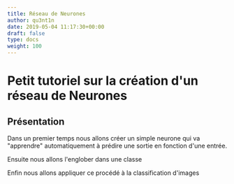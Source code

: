 ```yaml
---
title: Réseau de Neurones
author: qu3nt1n
date: 2019-05-04 11:17:30+00:00
draft: false
type: docs
weight: 100
---
```


# Petit tutoriel sur la création d'un réseau de Neurones

## Présentation

Dans un premier temps nous allons créer un simple neurone qui va "apprendre"
automatiquement à prédire une sortie en fonction d'une entrée.

Ensuite nous allons l'englober dans une classe

Enfin nous allons appliquer ce procédé à la classification d'images
